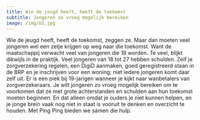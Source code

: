 ```yaml
---
title: Wie de jeugd heeft, heeft de toekomst
subtitle: Jongeren zo vroeg mogelijk bereiken
image: /img/b1.jpg
---
```

Wie de jeugd heeft, heeft de toekomst, zeggen ze. Maar dan moeten veel jongeren wel een zetje krijgen op weg naar die toekomst. Want de maatschappij verwacht veel van jongeren die 18 worden. Te veel, blijkt dikwijls in de praktijk. Veel jongeren van 18 tot 27 hebben schulden. Zelf je zorgverzekering regelen, een DigiD aanmaken, goed geregistreerd staan in de BRP en je inschrijven voor een woning; niet iedere jongeren komt daar zelf uit. Er is een piek bij 19-jarigen wanneer je kijkt naar wanbetalers van zorgverzekeraars. Je wilt jongeren zo vroeg mogelijk bereiken om te voorkomen dat ze met grote achterstanden en schulden aan hun toekomst moeten beginnen. En dat alleen omdat je ouders je niet kunnen helpen, en je jonge brein vaak nog niet in staat is vooruit te denken en overzicht te houden. Met Ping Ping bieden we sámen die hulp.
